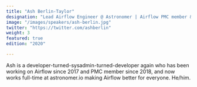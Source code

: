 ```yaml
---
title: "Ash Berlin-Taylor"
designation: "Lead Airflow Engineer @ Astronomer | Airflow PMC member & committer"
image: "/images/speakers/ash-berlin.jpg"
twitter: "https://twitter.com/ashberlin"
weight: 3
featured: true
edition: "2020"

---
```


Ash is a developer-turned-sysadmin-turned-developer again who has been working on Airflow since 2017 and PMC member since 2018, and now works full-time at astronomer.io making Airflow better for everyone. He/him.

